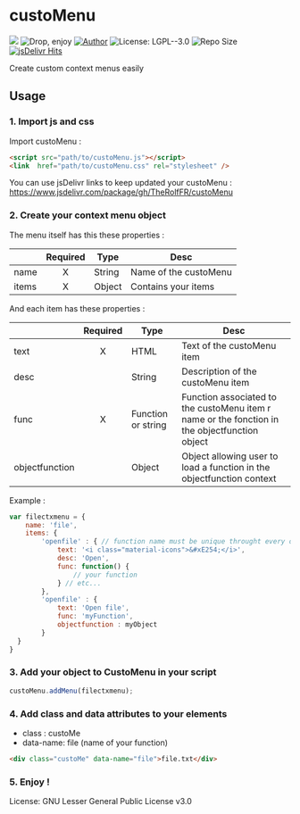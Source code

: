 # custoMenu
![](https://img.shields.io/github/release/therolffr/custoMenu.svg?style=flat-square)
![Drop, enjoy](https://img.shields.io/badge/Drop,-Enjoy%20!-red.svg?style=flat-square)
[![Author](https://img.shields.io/badge/Author-TheRolfFR-%2331a589.svg?style=flat-square)](http://bit.ly/therolf-website)
![License: LGPL--3.0](https://img.shields.io/badge/license-LGPL--3.0-lightgrey.svg?style=flat-square) 
![Repo Size](https://img.shields.io/github/languages/code-size/TheRolfFR/custoMenu.svg?style=flat-square)
[![jsDelivr Hits](https://data.jsdelivr.com/v1/package/gh/TheRolfFR/custoMenu/badge?style=flat-square)](https://www.jsdelivr.com/package/gh/TheRolfFR/custoMenu)

Create custom context menus easily

## Usage
### 1. Import js and css
Import custoMenu :
```html
<script src="path/to/custoMenu.js"></script>
<link  href="path/to/custoMenu.css" rel="stylesheet" />
```
You can use jsDelivr links to keep updated your custoMenu : https://www.jsdelivr.com/package/gh/TheRolfFR/custoMenu 

### 2. Create your context menu object
The menu itself has this these properties :

|      | Required |Type          | Desc |
| ---- |:--------:|------------- | ---- |
| name | X        | String       | Name of the custoMenu |
| items| X        | Object       | Contains your items |

And each item has these properties :

|      | Required |Type          | Desc |
| ---- |:--------:|------------- | ---- |
| text | X        | HTML         | Text of the custoMenu item |
| desc |          | String       | Description of the custoMenu item |
| func | X        | Function or string    | Function associated to the custoMenu item r name or the fonction in the objectfunction object|
| objectfunction |          | Object     | Object allowing user to load a function in the objectfunction context |

Example :

```javascript
var filectxmenu = {
	name: 'file',
	items: {
		'openfile' : { // function name must be unique throught every object. If not the last function will be choosed
			text: '<i class="material-icons">&#xE254;</i>',
			desc: 'Open',
			func: function() {
				// your function
			} // etc...
		},
		'openfile' : {
			text: 'Open file',
			func: 'myFunction',
			objectfunction : myObject
		}
  }
}
  ```
### 3. Add your object to CustoMenu in your script
```javascript
custoMenu.addMenu(filectxmenu);
```
### 4. Add class and data attributes to your elements
  * class : custoMe
  * data-name: file (name of your function)
```html
<div class="custoMe" data-name="file">file.txt</div>
```
### 5. Enjoy !

License: GNU Lesser General Public License v3.0
